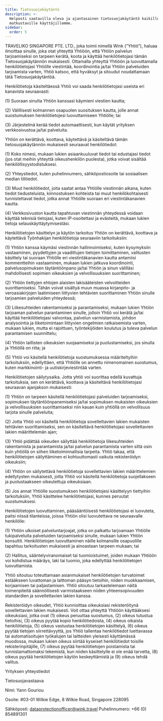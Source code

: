 ```yaml
---
title: Tietosuojakäytäntö
description: >-
  Helposti saatavilla oleva ja ajantasainen tietosuojakäytäntö kaikille
  matkustaville käyttäjillemme.
sidebar:
  order: 5
---
```

TRAVELIKO SINGAPORE PTE. LTD., joka toimii nimellä Wink (”Yhtiö”), haluaa ilmoittaa sinulle, joka otat yhteyttä Yhtiöön, että Yhtiön palvelun tarjoamiseksi on tarpeen kerätä, koota ja käyttää henkilötietojasi tämän Tietosuojakäytännön mukaisesti. Ottamalla yhteyttä Yhtiöön ja luovuttamalla henkilötietojasi Yhtiölle viestintää, koordinointia ja/tai Yhtiön palveluiden tarjoamista varten, Yhtiö katsoo, että hyväksyt ja sitoudut noudattamaan tätä Tietosuojakäytäntöä.

Henkilötietoja käsiteltäessä Yhtiö voi saada henkilötietojasi useista eri kanavista seuraavasti:

(1) Suoraan sinulta Yhtiön kanssasi käymieni viestien kautta;

(2) Välillisesti kolmannen osapuolen suosituksen kautta, jolle annat suostumuksen henkilötietojesi luovuttamiseen Yhtiölle; tai

(3) Järjestelmä kerää tiedot automaattisesti, kun käytät yrityksen verkkosivustoa ja/tai palveluita.

Yhtiön on kerättävä, koottava, käytettävä ja käsiteltävä tämän tietosuojakäytännön mukaisesti seuraavat henkilötiedot:

(1) Koko nimesi, mukaan lukien asiaankuuluvat tiedot tai edustajasi tiedot (jos otat meihin yhteyttä oikeushenkilön puolesta), jotka voivat sisältää henkilöllisyystodistuksesi.

(2) Yhteystiedot, kuten puhelinnumero, sähköpostiosoite tai sosiaalisen median tilitiedot.

(3) Muut henkilötiedot, joita saatat antaa Yhtiölle viestinnän aikana, kuten tiedot tiedusteluista, kiinnostuksen kohteista tai muut henkilökohtaisesti tunnistettavat tiedot, jotka annat Yhtiölle suoraan eri viestintäkanavien kautta.

(4) Verkkosivuston kautta tapahtuvan viestinnän yhteydessä voidaan käyttää teknisiä tietojasi, kuten IP-osoitettasi ja evästeitä, mukaan lukien tietoja selauskäyttäytymisestäsi.

Henkilötietojen käsittelyn ja käytön tarkoitus Yhtiön on kerättävä, koottava ja käytettävä Työnhakijan henkilötietoja seuraaviin tarkoituksiin:

(1) Yhtiön kanssa käymäsi viestinnän hallinnoimiseksi, kuten kysymyksiin vastaaminen, pyydettyjen ja vaadittujen tietojen toimittaminen, valitusten käsittely tai suoraan Yhtiölle eri viestintäkanavien kautta antamiisi kommentteihin vastaaminen, mukaan lukien jatkuva koordinointi, palvelusopimuksen täytäntöönpano ja/tai Yhtiön ja sinun välilläsi mahdollisesti sopimien oikeuksien ja velvollisuuksien suorittaminen;

(2) Yhtiön tiettyjen ehtojen alaisten lakisääteisten velvoitteiden suorittamiseksi. Tähän voivat sisältyä muun muassa kirjanpito- ja veroasiakirjojen laatimiseen liittyvien tehtävien suorittaminen Yhtiön sinulle tarjoamien palveluiden yhteydessä;

(3) Liikesuhteiden rakentamiseksi ja parantamiseksi, mukaan lukien Yhtiön tarjoaman palvelun parantaminen sinulle, jolloin Yhtiö voi kerätä ja/tai käyttää henkilötietojasi valvontaa, palvelun varmistamista, johdon analysointia ja liiketoimintaan liittyvien ongelmien ratkaisemista varten, mukaan lukien, mutta ei rajoittuen, työntekijöiden koulutus ja tuleva palvelun parantamisen suunnittelu;

(4) Yhtiön laillisten oikeuksien suojaamiseksi ja puolustamiseksi, jos sinulla ja Yhtiöllä on riita; ja

(5) Yhtiö voi käsitellä henkilötietoja suostumuksessa määriteltyihin tarkoituksiin, edellyttäen, että Yhtiölle on annettu nimenomainen suostumus, kuten markkinointi- ja uutiskirjeviestintää varten.

Henkilötietojen säilytysaika. Jotta yhtiö voi suorittaa edellä kuvattuja tarkoituksia, sen on kerättävä, koottava ja käsiteltävä henkilötietojasi seuraavan ajanjakson mukaisesti:

(1) Yhtiön on tarpeen käsitellä henkilötietojasi palveluiden tarjoamiseksi, sopimuksen täytäntöönpanemiseksi ja/tai sopimuksen mukaisten oikeuksien ja velvollisuuksien suorittamiseksi niin kauan kuin yhtiöllä on velvollisuus tarjota sinulle palveluita;

(2) Jotta Yhtiö voi käsitellä henkilötietoja sovellettavien lakien mukaisten tehtävien suorittamiseksi, sen on käsiteltävä henkilötietojasi sovellettavien lakien määrittelemän ajan;

(3) Yhtiö pidättää oikeuden säilyttää henkilötietoja liikesuhteiden rakentamista ja parantamista ja/tai palvelun parantamista varten siltä osin kuin yhtiöllä on siihen liiketoiminnallisia tarpeita. Yhtiö takaa, että henkilötietojen säilyttäminen ei kohtuuttomasti vaikuta rekisteröidyn oikeuksiin;

(4) Yhtiön on säilytettävä henkilötietoja sovellettavien lakien määrittelemien edellytysten mukaisesti, jotta Yhtiö voi käsitellä henkilötietoja suojellakseen ja puolustaakseen oikeutettuja oikeuksiaan.

(5) Jos annat Yhtiölle suostumuksen henkilötietojesi käsittelyyn tiettyihin tarkoituksiin, Yhtiö käsittelee henkilötietojasi, kunnes peruutat suostumuksesi.

Henkilötietojen luovuttaminen, pääsääntöisesti henkilötietojasi ei luovuteta, paitsi niissä tilanteissa, joissa Yhtiön olisi luovutettava ne seuraavalle henkilölle:

(1) Yhtiön ulkoiset palveluntarjoajat, jotka on palkattu tarjoamaan Yhtiölle tukipalveluita palveluiden tarjoamiseksi sinulle, mukaan lukien Yhtiön konsultit. Henkilötietojen luovuttaminen näille kolmansille osapuolille tapahtuu tarkoitusten mukaisesti ja ainoastaan ​​​​tarpeen mukaan; tai

(2) Hallitus, sääntelyviranomaiset tai tuomioistuimet, joiden mukaan Yhtiöön voi kohdistua määräys, laki tai tuomio, joka edellyttää henkilötietojen luovuttamista.

Yhtiö sitoutuu toteuttamaan asianmukaiset henkilötietojen turvatoimet estääkseen luvattoman ja laittoman pääsyn tietoihin, niiden muokkaamisen, korjaamisen tai paljastamisen. Yhtiö sitoutuu tarkastelemaan näitä toimenpiteitä säännöllisesti varmistaakseen niiden yhteensopivuuden standardien ja sovellettavien lakien kanssa.

Rekisteröidyn oikeudet, Yhtiö kunnioittaa oikeuksiasi rekisteröitynä sovellettavien lakien mukaisesti. Voit ottaa yhteyttä Yhtiöön käyttääksesi oikeuksiasi, jotka ovat (1) oikeus peruuttaa suostumus, (2) oikeus tutustua tietoihisi, (3) oikeus pyytää kopio henkilötiedoista, (4) oikeus oikaista henkilötietoja, (5) oikeus vastustaa henkilötietojen käsittelyä, (6) oikeus pyytää tietojen siirrettävyyttä, jos Yhtiö tallentaa henkilötiedot luettavassa tai automatisoitujen työkalujen tai laitteiden yleisesti käyttämässä muodossa, mukaan lukien oikeus siirtää kyseiset henkilötiedot toisille rekisterinpitäjille, (7) oikeus pyytää henkilötietojen poistamista tai tunnistamattomaksi tekemistä, kun niiden käsittelylle ei ole enää tarvetta, (8) oikeus pyytää henkilötietojen käytön keskeyttämistä ja (9) oikeus tehdä valitus.

Yrityksen yhteystiedot

Tietosuojavastaava

Nimi: Yann Gouriou

Osoite: #03-01 Wilkie Edge, 8 Wilkie Road, Singapore 228095

Sähköposti: dataprotectionofficer@wink.travel
Puhelinnumero: +66 (0) 854891301

